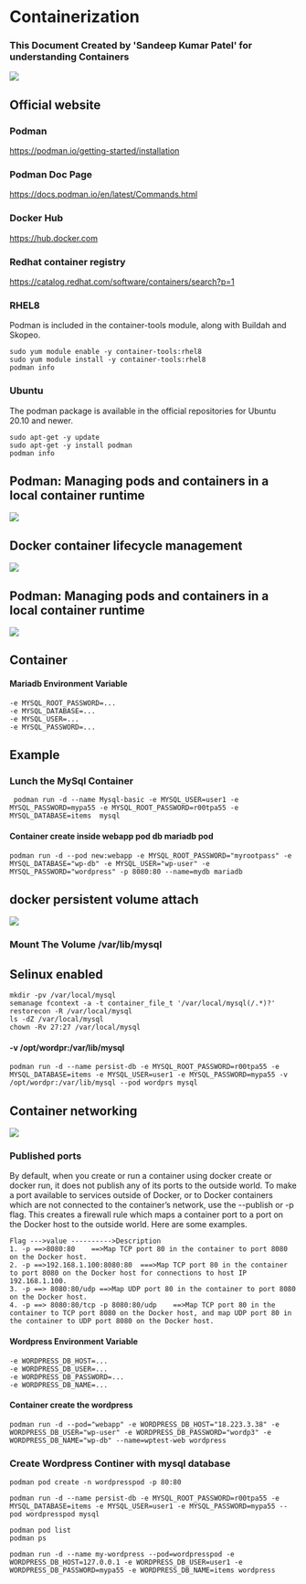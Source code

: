 # Containerization
### This Document Created by 'Sandeep Kumar Patel' for understanding Containers 
![](https://developers.redhat.com/sites/default/files/styles/article_feature/public/blog/2018/08/podman-logo-source-1.png?itok=FNzmSODk)
## Official website
### Podman 
https://podman.io/getting-started/installation
### Podman Doc Page
https://docs.podman.io/en/latest/Commands.html
### Docker Hub
https://hub.docker.com
### Redhat container registry
https://catalog.redhat.com/software/containers/search?p=1

### RHEL8
Podman is included in the container-tools module, along with Buildah and Skopeo.
```
sudo yum module enable -y container-tools:rhel8
sudo yum module install -y container-tools:rhel8
podman info
```
### Ubuntu
The podman package is available in the official repositories for Ubuntu 20.10 and newer.
```
sudo apt-get -y update
sudo apt-get -y install podman
podman info
```
## Podman: Managing pods and containers in a local container runtime
![](https://developers.redhat.com/blog/wp-content/uploads/2019/01/podman-pod-architecture.png)
## Docker container lifecycle management
![](https://blog.kakaocdn.net/dn/cCeXhL/btq8b2w2tyH/nE2s8ocHe7n6YArIJOFm60/img.png)

## Podman: Managing pods and containers in a local container runtime
![](https://darumatic.com/media/blog_pics/2020_01/Docker_vs_Podman.png)

## Container
#### Mariadb Environment Variable
``` 
-e MYSQL_ROOT_PASSWORD=... 
-e MYSQL_DATABASE=...
-e MYSQL_USER=... 
-e MYSQL_PASSWORD=... 
```
## Example
### Lunch the MySql Container
```
 podman run -d --name Mysql-basic -e MYSQL_USER=user1 -e MYSQL_PASSWORD=mypa55 -e MYSQL_ROOT_PASSWORD=r00tpa55 -e MYSQL_DATABASE=items  mysql
```
#### Container create inside webapp pod db mariadb pod 
``` 
podman run -d --pod new:webapp -e MYSQL_ROOT_PASSWORD="myrootpass" -e MYSQL_DATABASE="wp-db" -e MYSQL_USER="wp-user" -e MYSQL_PASSWORD="wordpress" -p 8080:80 --name=mydb mariadb
```
## docker persistent volume attach
![](https://miro.medium.com/max/624/1*j0g82wL5oUl3dgwIXZBIpA.png)
### Mount The Volume /var/lib/mysql
## Selinux enabled
```
mkdir -pv /var/local/mysql
semanage fcontext -a -t container_file_t '/var/local/mysql(/.*)?'
restorecon -R /var/local/mysql
ls -dZ /var/local/mysql
chown -Rv 27:27 /var/local/mysql
```
#### -v /opt/wordpr:/var/lib/mysql
```
podman run -d --name persist-db -e MYSQL_ROOT_PASSWORD=r00tpa55 -e MYSQL_DATABASE=items -e MYSQL_USER=user1 -e MYSQL_PASSWORD=mypa55 -v /opt/wordpr:/var/lib/mysql --pod wordprs mysql
```
## Container networking
![](https://net.cloudinfrastructureservices.co.uk/wp-content/uploads/2021/08/docker-architecture.png)
### Published ports
By default, when you create or run a container using docker create or docker run, it does not publish any of its ports to the outside world. To make a port available to services outside of Docker, or to Docker containers which are not connected to the container’s network, use the --publish or -p flag. This creates a firewall rule which maps a container port to a port on the Docker host to the outside world. Here are some examples.
```
Flag --->value ---------->Description
1. -p ==>8080:80	==>Map TCP port 80 in the container to port 8080 on the Docker host.
2. -p ==>192.168.1.100:8080:80	===>Map TCP port 80 in the container to port 8080 on the Docker host for connections to host IP 192.168.1.100.
3. -p ==> 8080:80/udp ==>Map UDP port 80 in the container to port 8080 on the Docker host.
4. -p ==> 8080:80/tcp -p 8080:80/udp	==>Map TCP port 80 in the container to TCP port 8080 on the Docker host, and map UDP port 80 in the container to UDP port 8080 on the Docker host.
```
#### Wordpress Environment Variable 
```
-e WORDPRESS_DB_HOST=...
-e WORDPRESS_DB_USER=...
-e WORDPRESS_DB_PASSWORD=...
-e WORDPRESS_DB_NAME=...
```
#### Container create the wordpress
``` 
podman run -d --pod="webapp" -e WORDPRESS_DB_HOST="18.223.3.38" -e WORDPRESS_DB_USER="wp-user" -e WORDPRESS_DB_PASSWORD="wordp3" -e WORDPRESS_DB_NAME="wp-db" --name=wptest-web wordpress
```

### Create Wordpress Continer with mysql database
```
podman pod create -n wordpresspod -p 80:80

podman run -d --name persist-db -e MYSQL_ROOT_PASSWORD=r00tpa55 -e MYSQL_DATABASE=items -e MYSQL_USER=user1 -e MYSQL_PASSWORD=mypa55 --pod wordpresspod mysql

podman pod list
podman ps

podman run -d --name my-wordpress --pod=wordpresspod -e WORDPRESS_DB_HOST=127.0.0.1 -e WORDPRESS_DB_USER=user1 -e WORDPRESS_DB_PASSWORD=mypa55 -e WORDPRESS_DB_NAME=items wordpress
```
